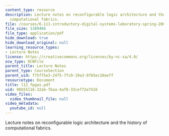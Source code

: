 ```yaml
---
content_type: resource
description: Lecture notes on reconfigurable logic architecture and the history of
  computational fabrics.
file: /courses/6-111-introductory-digital-systems-laboratory-spring-2006/98b5511632abfbaa4af833cef72e7416_l12_fpgas.pdf
file_size: 1389466
file_type: application/pdf
hide_download: true
hide_download_original: null
learning_resource_types:
- Lecture Notes
license: https://creativecommons.org/licenses/by-nc-sa/4.0/
ocw_type: OCWFile
parent_title: Lecture Notes
parent_type: CourseSection
parent_uid: f75f75e3-2475-7fc9-19a3-9765ec10aeff
resourcetype: Document
title: l12_fpgas.pdf
uid: 98b55116-32ab-fbaa-4af8-33cef72e7416
video_files:
  video_thumbnail_file: null
video_metadata:
  youtube_id: null
---
```

Lecture notes on reconfigurable logic architecture and the history of computational fabrics.
